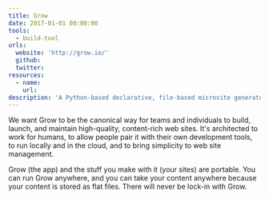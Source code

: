 ```yaml
---
title: Grow
date: 2017-01-01 00:00:00
tools:
  - build-tool
urls:
  website: 'http://grow.io/'
  github:
  twitter:
resources:
  - name:
    url:
description: 'A Python-based declarative, file-based microsite generator'
---
```



We want Grow to be the canonical way for teams and individuals to build, launch, and maintain high-quality, content-rich web sites. It's architected to work for humans, to allow people pair it with their own development tools, to run locally and in the cloud, and to bring simplicity to web site management.

Grow (the app) and the stuff you make with it (your sites) are portable. You can run Grow anywhere, and you can take your content anywhere because your content is stored as flat files. There will never be lock-in with Grow.